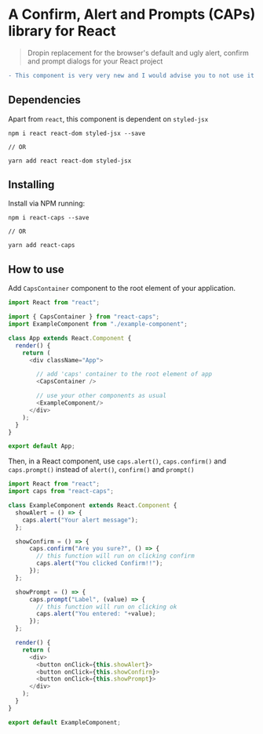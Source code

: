 # A Confirm, Alert and Prompts (CAPs) library for React
> Dropin replacement for the browser's default and ugly alert, confirm and prompt dialogs for your React project

```diff
- This component is very very new and I would advise you to not use it as of now.
```
## Dependencies

Apart from `react`, this component is dependent on `styled-jsx`

```
npm i react react-dom styled-jsx --save

// OR

yarn add react react-dom styled-jsx
```


## Installing

Install via NPM running:

```
npm i react-caps --save

// OR

yarn add react-caps
```

## How to use

Add `CapsContainer` component to the root element of your application.
```js
import React from "react";

import { CapsContainer } from "react-caps";
import ExampleComponent from "./example-component";

class App extends React.Component {
  render() {
    return (
      <div className="App">

        // add 'caps' container to the root element of app
        <CapsContainer />

        // use your other components as usual
        <ExampleComponent/>
      </div>
    );
  }
}

export default App;
```

Then, in a React component, use `caps.alert()`, `caps.confirm()` and `caps.prompt()` instead of `alert()`, `confirm()` and `prompt()`

```js
import React from "react";
import caps from "react-caps";

class ExampleComponent extends React.Component {
  showAlert = () => {
    caps.alert("Your alert message");
  };

  showConfirm = () => {
      caps.confirm("Are you sure?", () => {
        // this function will run on clicking confirm
        caps.alert("You clicked Confirm!!");
      });
  };

  showPrompt = () => {
      caps.prompt("Label", (value) => {
        // this function will run on clicking ok
        caps.alert("You entered: "+value);
      });
  };

  render() {
    return (
      <div>
        <button onClick={this.showAlert}>
        <button onClick={this.showConfirm}>
        <button onClick={this.showPrompt}>
      </div>
    );
  }
}

export default ExampleComponent;
```
